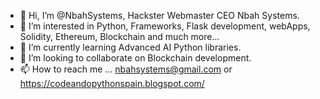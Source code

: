 - 👋 Hi, I’m @NbahSystems, Hackster Webmaster CEO Nbah Systems.
- 👀 I’m interested in Python, Frameworks, Flask development, webApps, Solidity, Ethereum, Blockchain and much more...
- 🌱 I’m currently learning Advanced AI Python libraries.
- 💞️ I’m looking to collaborate on Blockchain development.
- 📫 How to reach me ... nbahsystems@gmail.com or https://codeandopythonspain.blogspot.com/
